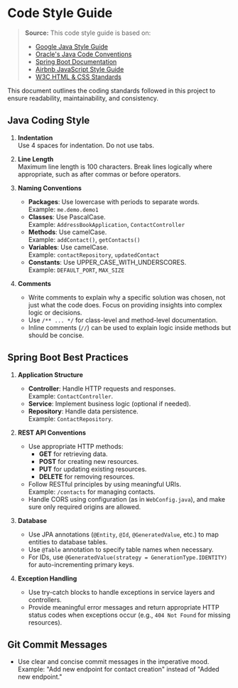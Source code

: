 # Code Style Guide

> **Source:** This code style guide is based on:
> - [Google Java Style Guide](https://google.github.io/styleguide/javaguide.html)
> - [Oracle's Java Code Conventions](https://www.oracle.com/java/technologies/javase/codeconventions-contents.html)
> - [Spring Boot Documentation](https://spring.io/projects/spring-boot)
> - [Airbnb JavaScript Style Guide](https://github.com/airbnb/javascript)
> - [W3C HTML & CSS Standards](https://www.w3.org/standards/webdesign/)

This document outlines the coding standards followed in this project to ensure readability, maintainability, and consistency.

## Java Coding Style

1. **Indentation**  
   Use 4 spaces for indentation. Do not use tabs.

2. **Line Length**  
   Maximum line length is 100 characters. Break lines logically where appropriate, such as after commas or before operators.

3. **Naming Conventions**  
   - **Packages**: Use lowercase with periods to separate words.  
     Example: `me.demo.demo1`
   - **Classes**: Use PascalCase.  
     Example: `AddressBookApplication`, `ContactController`
   - **Methods**: Use camelCase.  
     Example: `addContact()`, `getContacts()`
   - **Variables**: Use camelCase.  
     Example: `contactRepository`, `updatedContact`
   - **Constants**: Use UPPER_CASE_WITH_UNDERSCORES.  
     Example: `DEFAULT_PORT`, `MAX_SIZE`

4. **Comments**  
   - Write comments to explain why a specific solution was chosen, not just what the code does. Focus on providing insights into complex logic or decisions.
   - Use `/** ... */` for class-level and method-level documentation.
   - Inline comments (`//`) can be used to explain logic inside methods but should be concise.

## Spring Boot Best Practices

1. **Application Structure**  
   - **Controller**: Handle HTTP requests and responses.  
     Example: `ContactController`.
   - **Service**: Implement business logic (optional if needed).
   - **Repository**: Handle data persistence.  
     Example: `ContactRepository`.

2. **REST API Conventions**  
   - Use appropriate HTTP methods:  
     - **GET** for retrieving data.  
     - **POST** for creating new resources.  
     - **PUT** for updating existing resources.  
     - **DELETE** for removing resources.
   - Follow RESTful principles by using meaningful URIs.  
     Example: `/contacts` for managing contacts.
   - Handle CORS using configuration (as in `WebConfig.java`), and make sure only required origins are allowed.

3. **Database**  
   - Use JPA annotations (`@Entity`, `@Id`, `@GeneratedValue`, etc.) to map entities to database tables.
   - Use `@Table` annotation to specify table names when necessary.
   - For IDs, use `@GeneratedValue(strategy = GenerationType.IDENTITY)` for auto-incrementing primary keys.

4. **Exception Handling**  
   - Use try-catch blocks to handle exceptions in service layers and controllers.
   - Provide meaningful error messages and return appropriate HTTP status codes when exceptions occur (e.g., `404 Not Found` for missing resources).

## Git Commit Messages

- Use clear and concise commit messages in the imperative mood.  
  Example: "Add new endpoint for contact creation" instead of "Added new endpoint."
